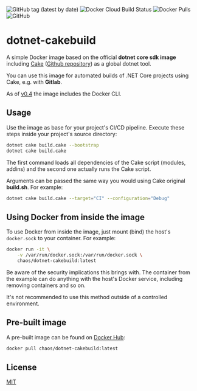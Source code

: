 ![GitHub tag (latest by date)](https://img.shields.io/github/v/tag/chA0s-Chris/dotnet-cakebuild?label=version&style=plastic)
![Docker Cloud Build Status](https://img.shields.io/docker/cloud/build/chaos/dotnet-cakebuild?style=plastic)
![Docker Pulls](https://img.shields.io/docker/pulls/chaos/dotnet-cakebuild?style=plastic)
![GitHub](https://img.shields.io/github/license/chA0s-Chris/dotnet-cakebuild?style=plastic)


# dotnet-cakebuild

A simple Docker image based on the official **dotnet core sdk image** including [Cake](https://cakebuild.net/) ([Github repository](https://github.com/cake-build/cake)) as a global dotnet tool.

You can use this image for automated builds of .NET Core projects using Cake, e.g. with **Gitlab**.

As of [v0.4](https://github.com/chA0s-Chris/dotnet-cakebuild/releases/tag/0.4) the image includes the Docker CLI.



## Usage

Use the image as base for your project's CI/CD pipeline. Execute these steps inside your project's source directory:

```bash
dotnet cake build.cake --bootstrap
dotnet cake build.cake
```

The first command loads all dependencies of the Cake script (modules, addins) and the second one actually runs the Cake script.

Arguments can be passed the same way you would using Cake original **build.sh**. For example:

```bash
dotnet cake build.cake --target="CI" --configuration="Debug"
```



## Using Docker from inside the image

To use Docker from inside the image, just mount (bind) the host's `docker.sock` to your container. For example:

```bash
docker run -it \
	-v /var/run/docker.sock:/var/run/docker.sock \
	chaos/dotnet-cakebuild:latest
```

Be aware of the security implications this brings with. The container from the example can do anything with the host's Docker service, including removing containers and so on.

It's not recommended to use this method outside of a controlled environment.



## Pre-built image

A pre-built image can be found on [Docker Hub](https://hub.docker.com/r/chaos/dotnet-cakebuild):

```bash
docker pull chaos/dotnet-cakebuild:latest
```



## License

[MIT](https://github.com/chA0s-Chris/dotnet-cakebuild/blob/master/LICENSE)

